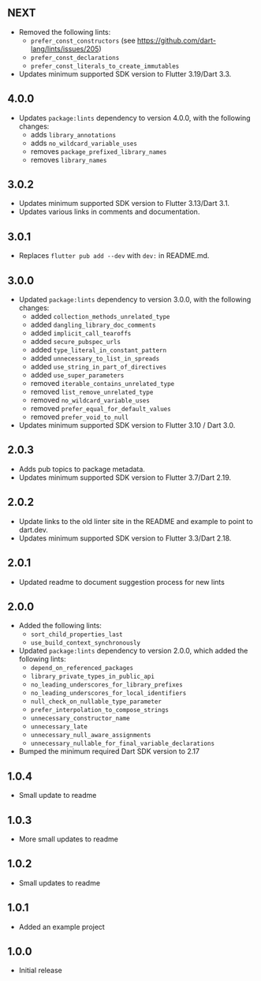 ## NEXT

* Removed the following lints:
    * `prefer_const_constructors` (see https://github.com/dart-lang/lints/issues/205)
    * `prefer_const_declarations`
    * `prefer_const_literals_to_create_immutables`
* Updates minimum supported SDK version to Flutter 3.19/Dart 3.3.

## 4.0.0

* Updates `package:lints` dependency to version 4.0.0, with the following changes:
    * adds `library_annotations`
    * adds `no_wildcard_variable_uses`
    * removes `package_prefixed_library_names`
    * removes `library_names`

## 3.0.2

* Updates minimum supported SDK version to Flutter 3.13/Dart 3.1.
* Updates various links in comments and documentation.

## 3.0.1

* Replaces `flutter pub add --dev` with `dev:` in README.md.

## 3.0.0

* Updated `package:lints` dependency to version 3.0.0, with the following changes:
    * added `collection_methods_unrelated_type`
    * added `dangling_library_doc_comments`
    * added `implicit_call_tearoffs`
    * added `secure_pubspec_urls`
    * added `type_literal_in_constant_pattern`
    * added `unnecessary_to_list_in_spreads`
    * added `use_string_in_part_of_directives`
    * added `use_super_parameters`
    * removed `iterable_contains_unrelated_type`
    * removed `list_remove_unrelated_type`
    * removed `no_wildcard_variable_uses`
    * removed `prefer_equal_for_default_values`
    * removed `prefer_void_to_null`
* Updates minimum supported SDK version to Flutter 3.10 / Dart 3.0.

## 2.0.3

* Adds pub topics to package metadata.
* Updates minimum supported SDK version to Flutter 3.7/Dart 2.19.

## 2.0.2

* Update links to the old linter site in the README and example to point to dart.dev.
* Updates minimum supported SDK version to Flutter 3.3/Dart 2.18.

## 2.0.1

* Updated readme to document suggestion process for new lints

## 2.0.0

* Added the following lints:
    * `sort_child_properties_last`
    * `use_build_context_synchronously`
* Updated `package:lints` dependency to version 2.0.0, which added the following lints:
    * `depend_on_referenced_packages`
    * `library_private_types_in_public_api`
    * `no_leading_underscores_for_library_prefixes`
    * `no_leading_underscores_for_local_identifiers`
    * `null_check_on_nullable_type_parameter`
    * `prefer_interpolation_to_compose_strings`
    * `unnecessary_constructor_name`
    * `unnecessary_late`
    * `unnecessary_null_aware_assignments`
    * `unnecessary_nullable_for_final_variable_declarations`
* Bumped the minimum required Dart SDK version to 2.17

## 1.0.4

* Small update to readme

## 1.0.3

* More small updates to readme

## 1.0.2

* Small updates to readme

## 1.0.1

* Added an example project

## 1.0.0

* Initial release

